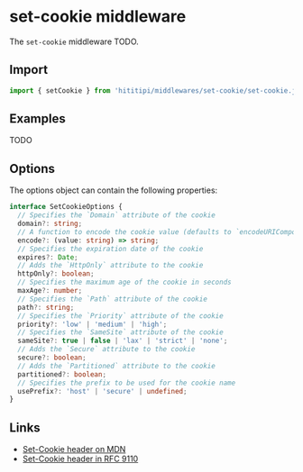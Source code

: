 # set-cookie middleware

The `set-cookie` middleware TODO.

## Import

```js
import { setCookie } from 'hititipi/middlewares/set-cookie/set-cookie.js';
```

## Examples

TODO

## Options

The options object can contain the following properties:

```ts
interface SetCookieOptions {
  // Specifies the `Domain` attribute of the cookie
  domain?: string;
  // A function to encode the cookie value (defaults to `encodeURIComponent`)
  encode?: (value: string) => string;
  // Specifies the expiration date of the cookie
  expires?: Date;
  // Adds the `HttpOnly` attribute to the cookie
  httpOnly?: boolean;
  // Specifies the maximum age of the cookie in seconds
  maxAge?: number;
  // Specifies the `Path` attribute of the cookie
  path?: string;
  // Specifies the `Priority` attribute of the cookie
  priority?: 'low' | 'medium' | 'high';
  // Specifies the `SameSite` attribute of the cookie
  sameSite?: true | false | 'lax' | 'strict' | 'none';
  // Adds the `Secure` attribute to the cookie
  secure?: boolean;
  // Adds the `Partitioned` attribute to the cookie
  partitioned?: boolean;
  // Specifies the prefix to be used for the cookie name
  usePrefix?: 'host' | 'secure' | undefined;
}
```

## Links

- [Set-Cookie header on MDN](https://developer.mozilla.org/en-US/docs/Web/HTTP/Headers/Set-Cookie)
- [Set-Cookie header in RFC 9110](https://httpwg.org/specs/rfc9110.html#field.set-cookie)
